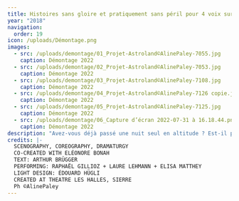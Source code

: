 ```yaml
---
title: Histoires sans gloire et pratiquement sans péril pour 4 voix sur pente raide
year: "2018"
navigation:
  order: 19
icon: /uploads/Démontage.png
images:
  - src: /uploads/demontage/01_Projet-Astroland©AlinePaley-7055.jpg
    caption: Démontage 2022
  - src: /uploads/demontage/02_Projet-Astroland©AlinePaley-7053.jpg
    caption: Démontage 2022
  - src: /uploads/demontage/03_Projet-Astroland©AlinePaley-7108.jpg
    caption: Démontage 2022
  - src: /uploads/demontage/04_Projet-Astroland©AlinePaley-7126 copie.jpg
    caption: Démontage 2022
  - src: /uploads/demontage/05_Projet-Astroland©AlinePaley-7125.jpg
    caption: Démontage 2022
  - src: /uploads/demontage/06_Capture d’écran 2022-07-31 à 16.18.44.png
    caption: Démontage 2022
description: "Avez-vous déjà passé une nuit seul en altitude ? Est-il prudent d’entonner une polyphonie corse par une nuit d’orage ? Un berger sans moutons cesse-t-il d’être un berger ? Quelles seraient les implications politiques, morales et ontologiques d’une preuve scientifique et irrévocable de l’existence d’Heidi ? Quatre choristes suspendus à une paroi, c’est un quatuor à cordes ? Histoires sans gloire et pratiquement sans péril pour 4 voix sur pente raide est une pièce qui s’écrit à partir de matériaux puisés dans l’imaginaire de la montagne et de la pratique du chant à quatre voix. Un spectacle qui parle de la solitude, des peurs et de la mort. Mais avec des moutons, aussi."
credits: |-
  SCENOGRAPHY, COREOGRAPHY, DRAMATURGY
  CO-CREATED WITH ELÉONORE BONAH
  TEXT: ARTHUR BRÜGGER
  PERFORMING: RAPHAËL GILLIOZ + LAURE LEHMANN + ELISA MATTHEY
  LIGHT DESIGN: ÉDOUARD HÜGLI
  CREATED AT THEATRE LES HALLES, SIERRE
  Ph ©AlinePaley
---
```


